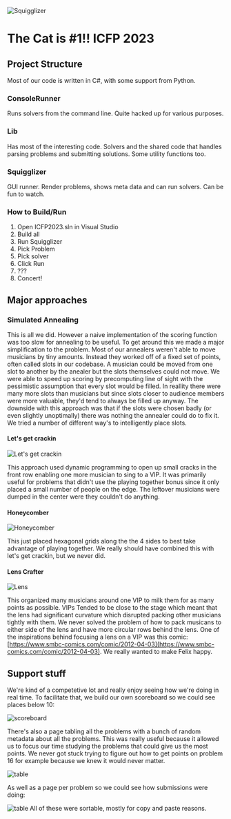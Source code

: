 [//]: # (View this readme at https://github.com/thecatisnumber1/icfp2023)

![Squigglizer](imgs/squigglizer.png)

# The Cat is #1!! ICFP 2023

## Project Structure

Most of our code is written in C#, with some support from Python.

### ConsoleRunner

Runs solvers from the command line. Quite hacked up for various purposes.

### Lib

Has most of the interesting code. Solvers and the shared code that handles parsing problems and submitting solutions. Some utility functions too.

### Squigglizer

GUI runner. Render problems, shows meta data and can run solvers. Can be fun to watch.

### How to Build/Run

1. Open ICFP2023.sln in Visual Studio
2. Build all
3. Run Squigglizer
4. Pick Problem
5. Pick solver
6. Click Run
7. ???
8. Concert!

## Major approaches

### Simulated Annealing

This is all we did. However a naive implementation of the scoring function was too slow for annealing to be useful. To get around this we made a major simplification to the problem. Most of our annealers weren't able to move musicians by tiny amounts. Instead they worked off of a fixed set of points, often called slots in our codebase. A musician could be moved from one slot to another by the anealer but the slots themselves could not move. We were able to speed up scoring by precomputing line of sight with the pessimistic assumption that every slot would be filled. In reallity there were many more slots than musicians but since slots closer to audience members were more valuable, they'd tend to always be filled up anyway. The downside with this approach was that if the slots were chosen badly (or even slightly unoptimally) there was nothing the annealer could do to fix it. We tried a number of different way's to intelligently place slots.

#### Let's get crackin

![Let's get crackin](imgs/lets_get_crackin.png)

This approach used dynamic programming to open up small cracks in the front row enabling one more musician to sing to a VIP. It was primarily useful for problems that didn't use the playing together bonus since it only placed a small number of people on the edge. The leftover musicians were dumped in the center were they couldn't do anything. 

#### Honeycomber

![Honeycomber](imgs/honeycomber.png)

This just placed hexagonal grids along the the 4 sides to best take advantage of playing together. We really should have combined this with let's get crackin, but we never did.

#### Lens Crafter

![Lens](imgs/lens.png)

This organized many musicians around one VIP to milk them for as many points as possible. VIPs Tended to be close to the stage which meant that the lens had significant curvature which disrupted packing other musicians tightly with them. We never solved the problem of how to pack musicans to either side of the lens and have more circular rows behind the lens. One of the inspirations behind focusing a lens on a VIP was this comic: [https://www.smbc-comics.com/comic/2012-04-03](https://www.smbc-comics.com/comic/2012-04-03). We really wanted to make Felix happy.

## Support stuff

We're kind of a competetive lot and really enjoy seeing how we're doing in real time. To facilitate that, we build our own scoreboard so we could see places below 10:

![scoreboard](imgs/scoreboard.gif)

There's also a page tabling all the problems with a bunch of random metadata about all the problems. This was really useful because it allowed us to focus our time studying the problems that could give us the most points. We never got stuck trying to figure out how to get points on problem 16 for example because we knew it would never matter.

![table](imgs/prob_table.png)

As well as a page per problem so we could see how submissions were doing:

![table](imgs/sol_table.gif)
All of these were sortable, mostly for copy and paste reasons.
